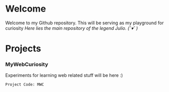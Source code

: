 # Welcome
Welcome to my Github repository.
This will be serving as my playground for curiosity
*Here lies the main repository of the legend Julio. (˘▾˘ )*

# Projects
### MyWebCuriosity
Experiments for learning web related stuff will be here :)
```
Project Code: MWC
```
